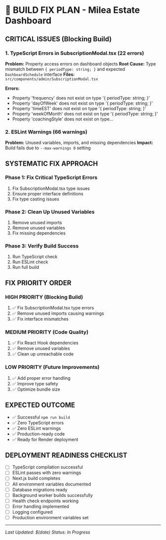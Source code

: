 # 🚀 BUILD FIX PLAN - Milea Estate Dashboard

## **CRITICAL ISSUES (Blocking Build)**

### **1. TypeScript Errors in SubscriptionModal.tsx (22 errors)**
**Problem:** Property access errors on dashboard objects
**Root Cause:** Type mismatch between `{ periodType: string; }` and expected `DashboardSchedule` interface
**Files:** `src/components/admin/SubscriptionModal.tsx`

**Errors:**
- Property 'frequency' does not exist on type '{ periodType: string; }'
- Property 'dayOfWeek' does not exist on type '{ periodType: string; }'
- Property 'timeEST' does not exist on type '{ periodType: string; }'
- Property 'weekOfMonth' does not exist on type '{ periodType: string; }'
- Property 'coachingStyle' does not exist on type...

### **2. ESLint Warnings (66 warnings)**
**Problem:** Unused variables, imports, and missing dependencies
**Impact:** Build fails due to `--max-warnings 0` setting

## **SYSTEMATIC FIX APPROACH**

### **Phase 1: Fix Critical TypeScript Errors**
1. Fix SubscriptionModal.tsx type issues
2. Ensure proper interface definitions
3. Fix type casting issues

### **Phase 2: Clean Up Unused Variables**
1. Remove unused imports
2. Remove unused variables
3. Fix missing dependencies

### **Phase 3: Verify Build Success**
1. Run TypeScript check
2. Run ESLint check
3. Run full build

## **FIX PRIORITY ORDER**

### **HIGH PRIORITY (Blocking Build)**
1. ✅ Fix SubscriptionModal.tsx type errors
2. ✅ Remove unused imports causing warnings
3. ✅ Fix interface mismatches

### **MEDIUM PRIORITY (Code Quality)**
1. ✅ Fix React Hook dependencies
2. ✅ Remove unused variables
3. ✅ Clean up unreachable code

### **LOW PRIORITY (Future Improvements)**
1. ✅ Add proper error handling
2. ✅ Improve type safety
3. ✅ Optimize bundle size

## **EXPECTED OUTCOME**
- ✅ Successful `npm run build`
- ✅ Zero TypeScript errors
- ✅ Zero ESLint warnings
- ✅ Production-ready code
- ✅ Ready for Render deployment

## **DEPLOYMENT READINESS CHECKLIST**
- [ ] TypeScript compilation successful
- [ ] ESLint passes with zero warnings
- [ ] Next.js build completes
- [ ] All environment variables documented
- [ ] Database migrations ready
- [ ] Background worker builds successfully
- [ ] Health check endpoints working
- [ ] Error handling implemented
- [ ] Logging configured
- [ ] Production environment variables set

---
*Last Updated: $(date)*
*Status: In Progress* 